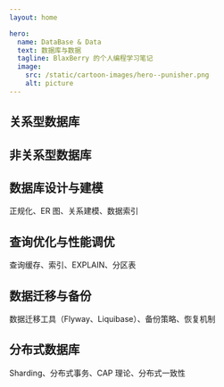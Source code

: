 ```yaml
---
layout: home

hero:
  name: DataBase & Data
  text: 数据库与数据
  tagline: BlaxBerry 的个人编程学习笔记
  image:
    src: /static/cartoon-images/hero--punisher.png
    alt: picture
---
```


<script setup lang="ts"> 
import SkillIconsBlock from '../../components/SkillIconsBlock.vue'


const __SQL_DATABASE__ = [
    { 
        name: "MySQL", 
        link: "/notes/database/mysql/", 
        imgSrc: "/static/skill-icons/database--mysql.png"
    },
    { 
        name: "PostgreSQL", 
        link: "/notes/database/postgresql/", 
        imgSrc: "/static/skill-icons/database--postgresql.png"
    }
]

const __NO_SQL_DATABASE__ = [
    { 
        name: "MongoDB", 
        link: "/notes/database/mongodb/", 
        imgSrc: "/static/skill-icons/database--mongodb.png"
    },
    { 
        name: "Redis", 
        link: "/notes/database/redis/", 
        imgSrc: "/static/skill-icons/database--redis.png"
    },
]
</script>

## 关系型数据库

<SkillIconsBlock :skillList="__SQL_DATABASE__"/>

## 非关系型数据库

<SkillIconsBlock :skillList="__NO_SQL_DATABASE__"/>

## 数据库设计与建模

正规化、ER 图、关系建模、数据索引

## 查询优化与性能调优

查询缓存、索引、EXPLAIN、分区表

## 数据迁移与备份

数据迁移工具（Flyway、Liquibase）、备份策略、恢复机制

## 分布式数据库

Sharding、分布式事务、CAP 理论、分布式一致性
